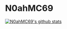 # N0ahMC69
[![N0ahMC69's github stats](https://github-readme-stats.vercel.app/api?username=N0ahMC69&count_private=true)](https://github.com/anuraghazra/github-readme-stats)
